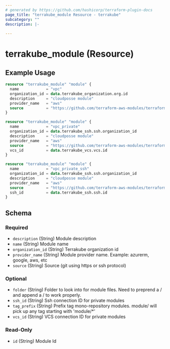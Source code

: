 ```yaml
---
# generated by https://github.com/hashicorp/terraform-plugin-docs
page_title: "terrakube_module Resource - terrakube"
subcategory: ""
description: |-
  
---
```


# terrakube_module (Resource)



## Example Usage

```terraform
resource "terrakube_module" "module" {
  name            = "vpc"
  organization_id = data.terrakube_organization.org.id
  description     = "cloudposse module"
  provider_name   = "aws"
  source          = "https://github.com/terraform-aws-modules/terraform-aws-vpc.git"
}

resource "terrakube_module" "module" {
  name            = "vpc_private"
  organization_id = data.terrakube_ssh.ssh.organization_id
  description     = "cloudposse module"
  provider_name   = "aws"
  source          = "https://github.com/terraform-aws-modules/terraform-aws-vpc.git"
  vcs_id          = data.terrakube_vcs.vcs.id
}

resource "terrakube_module" "module" {
  name            = "vpc_private_ssh"
  organization_id = data.terrakube_ssh.ssh.organization_id
  description     = "cloudposse module"
  provider_name   = "aws"
  source          = "https://github.com/terraform-aws-modules/terraform-aws-vpc.git"
  ssh_id          = data.terrakube_ssh.ssh.id
}
```

<!-- schema generated by tfplugindocs -->
## Schema

### Required

- `description` (String) Module description
- `name` (String) Module name
- `organization_id` (String) Terrakube organization id
- `provider_name` (String) Module provider name. Example: azurerm, google, aws, etc
- `source` (String) Source (git using https or ssh protocol)

### Optional

- `folder` (String) Folder to look into for module files. Need to preprend a / and append a / to work properly.
- `ssh_id` (String) Ssh connection ID for private modules
- `tag_prefix` (String) Prefix tag mono-repository modules. module/ will pick up any tag starting with 'module/*'
- `vcs_id` (String) VCS connection ID for private modules

### Read-Only

- `id` (String) Module Id
